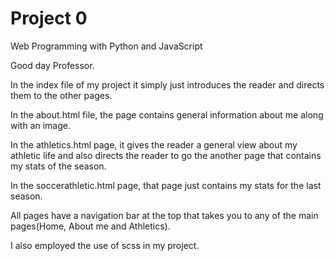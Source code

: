 # Project 0

Web Programming with Python and JavaScript

Good day Professor.

In the index file of my project it simply just introduces the reader and directs them to the other pages.

In the about.html file, the page contains general information about me along with an image.

In the athletics.html page, it gives the reader a general view about my athletic life and also directs the reader to go the another page that contains my stats of the season.

In the soccerathletic.html page, that page just contains my stats for the last season.

All pages have a navigation bar at the top that takes you to any of the main pages(Home, About me and Athletics).

I also employed the use of scss in my project.
